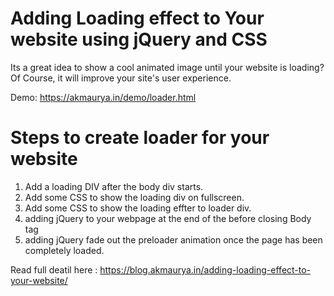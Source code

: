 # Adding Loading effect to Your website using jQuery and CSS

Its a great idea to show a cool animated image until your website is loading? Of Course, it will improve your site's user experience.

Demo: https://akmaurya.in/demo/loader.html

# Steps to create loader for your website

1. Add a loading DIV after the body div starts.
2. Add some CSS to show the loading div on fullscreen.
3. Add some CSS to show the loading effter to loader div.
4. adding jQuery to your webpage at the end of the before closing Body tag
5. adding jQuery fade out the preloader animation once the page has been completely loaded.


Read full deatil here : https://blog.akmaurya.in/adding-loading-effect-to-your-website/

